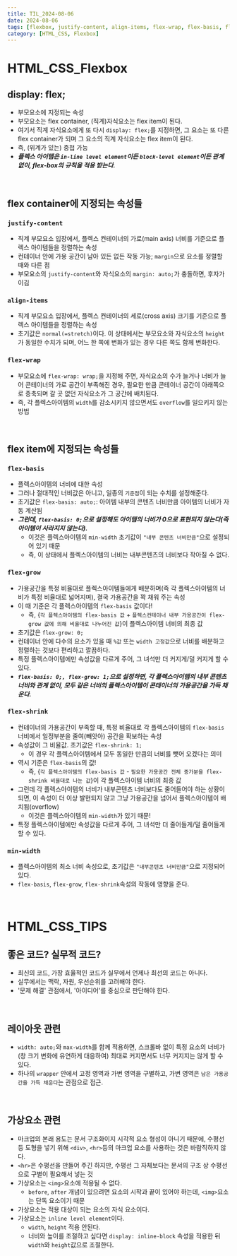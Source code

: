 ```yaml
---
title: TIL_2024-08-06
date: 2024-08-06
tags: [flexbox, justify-content, align-items, flex-wrap, flex-basis, flex-grow, flex-shrink, min-width, tips_general, tips_layout, tips_pseudoelement]
category: [HTML_CSS, Flexbox]
---
```



# HTML_CSS_Flexbox

## display: flex;
- 부모요소에 지정되는 속성
- 부모요소는 flex container, (직계)자식요소는 flex item이 된다.
- 여기서 직계 자식요소에게 또 다시 `display: flex;`를 지정하면, 그 요소는 또 다른 flex container가 되며 그 요소의 직계 자식요소는 flex item이 된다.
- 즉, (위계가 있는) 중첩 가능
- ***플렉스 아이템은 `in-line level element`이든 `block-level element`이든 관계 없이, flex-box의 규칙을 적용 받는다.***

<br>

## flex container에 지정되는 속성들

### `justify-content`
- 직계 부모요소 입장에서, 플렉스 컨테이너의 가로(main axis) 너비를 기준으로 플렉스 아이템들을 정렬하는 속성
- 컨테이너 안에 가용 공간이 남아 있든 없든 작동 가능; `margin`으로 요소를 정렬할 때와 다른 점
- 부모요소의 `justify-content`와 자식요소의 `margin: auto;`가 충돌하면, 후자가 이김

### `align-items`
- 직계 부모요소 입장에서, 플렉스 컨테이너의 세로(cross axis) 크기를 기준으로 플렉스 아이템들을 정렬하는 속성
- 초기값은 `normal(=stretch)`이다. 이 상태에서는 부모요소와 자식요소의 `height`가 동일한 수치가 되며, 어느 한 쪽에 변화가 있는 경우 다른 쪽도 함께 변화한다.

### `flex-wrap`
- 부모요소에 `flex-wrap: wrap;`을 지정해 주면, 자식요소의 수가 늘거나 너비가 늘어 콘테이너의 가로 공간이 부족해진 경우, 필요한 만큼 콘테이너 공간이 아래쪽으로 증축되며 갈 곳 없던 자식요소가 그 공간에 배치된다.
- 즉, 각 플렉스아이템의 `width`를 감소시키지 않으면서도 `overflow`를 일으키지 않는 방법 

<br>

## flex item에 지정되는 속성들

### `flex-basis`
- 플렉스아이템의 너비에 대한 속성
- 그러나 절대적인 너비값은 아니고, 일종의 `기준점`이 되는 수치를 설정해준다.
- 초기값은 `flex-basis: auto;`: 아이템 내부의 콘텐츠 너비만큼 아이템의 너비가 자동 계산됨
- ***그런데, `flex-basis: 0;`으로 설정해도 아이템의 너비가 0으로 표현되지 않는다(즉 아이템이 사라지지 않는다).***
    - 이것은 플렉스아이템의 `min-width` 초기값이 `"내부 콘텐츠 너비만큼"`으로 설정되어 있기 때문
    - 즉, 이 상태에서 플렉스아이템의 너비는 내부콘텐츠의 너비보다 작아질 수 없다.

### `flex-grow`
- 가용공간을 특정 비율대로 플렉스아이템들에게 배분하며(즉 각 플렉스아이템의 너비가 특정 비율대로 넓어지며), 결국 가용공간을 꽉 채워 주는 속성
- 이 때 기준은 각 플렉스아이템의 `flex-basis` 값이다!
    - 즉, {`각 플렉스아이템의 flex-basis 값` + `플렉스컨테이너 내부 가용공간이 flex-grow 값에 의해 비율대로 나누어진 값`}이 플렉스아이템 너비의 최종 값
- 초기값은 `flex-grow: 0;`
- 컨테이너 안에 다수의 요소가 있을 때 `%값` 또는 `width 고정값`으로 너비를 배분하고 정렬하는 것보다 편리하고 깔끔하다.
- 특정 플렉스아이템에만 속성값을 다르게 주어, 그 녀석만 더 커지게/덜 커지게 할 수 있다.
- ***`flex-basis: 0;, flex-grow: 1;`으로 설정하면, 각 플렉스아이템의 내부 콘텐츠 너비와 관계 없이, 모두 같은 너비의 플렉스아이템이 콘테이너의 가용공간을 가득 채운다.***

### `flex-shrink`
- 컨테이너의 가용공간이 부족할 때, 특정 비율대로 각 플렉스아이템의 `flex-basis`너비에서 일정부분을 줄여(빼앗아) 공간을 확보하는 속성
- 속성값이 그 비율값. 초기값은 `flex-shrink: 1;`
    - 이 경우 각 플렉스아이템에서 모두 동일한 만큼의 너비를 뺏어 오겠다는 의미
- 역시 기준은 `flex-basis`의 값!
    - 즉, {`각 플렉스아이템의 flex-basis 값` - `필요한 가용공간 전체 증가분을 flex-shrink 비율대로 나눈 값`}이 각 플렉스아이템 너비의 최종 값
- 그런데 각 플렉스아이템의 너비가 내부콘텐츠 너비보다도 줄어들어야 하는 상황이 되면, 이 속성이 더 이상 발현되지 않고 그냥 가용공간을 넘어서 플렉스아이템이 배치됨(overflow)
    - 이것은 플렉스아이템의 `min-width`가 있기 때문!
- 특정 플렉스아이템에만 속성값을 다르게 주어, 그 녀석만 더 줄어들게/덜 줄어들게 할 수 있다.

### `min-width`
- 플렉스아이템의 최소 너비 속성으로, 초기값은 `"내부콘텐츠 너비만큼"`으로 지정되어 있다.
- `flex-basis`, `flex-grow`, `flex-shrink`속성의 작동에 영향을 준다.

<br>

# HTML_CSS_TIPS

## 좋은 코드? 실무적 코드?
- 최신의 코드, 가장 효율적인 코드가 실무에서 언제나 최선의 코드는 아니다.
- 실무에서는 맥락, 자원, 우선순위를 고려해야 한다.
- '문제 해결' 관점에서, '아이디어'를 중심으로 판단해야 한다.

<br>

## 레이아웃 관련
- `width: auto;`와 `max-width`를 함께 적용하면, 스크롤바 없이 특정 요소의 너비가 (창 크기 변화에 유연하게 대응하여) 최대로 커지면서도 너무 커지지는 않게 할 수 있다.
- 하나의 `wrapper` 안에서 고정 영역과 가변 영역을 구별하고, 가변 영역은 `남은 가용공간을 가득 채운다`는 관점으로 접근.

<br>

## 가상요소 관련
- 마크업의 본래 용도는 문서 구조화이지 시각적 요소 형성이 아니기 때문에, 수평선 등 도형을 넣기 위해 `<div>`, `<hr>`등의 마크업 요소를 사용하는 것은 바람직하지 않다.
- `<hr>`은 수평선을 만들어 주긴 하지만, 수평선 그 자체보다는 문서의 구조 상 수평선으로 구별이 필요해서 넣는 것
- 가상요소는 `<img>`요소에 적용될 수 없다.
    - `before`, `after` 개념이 있으려면 요소의 시작과 끝이 있어야 하는데, `<img>`요소는 단독 요소이기 때문
- 가상요소는 적용 대상이 되는 요소의 자식 요소이다.
- 가상요소는 `inline level element`이다.
    - `width`, `height` 적용 안된다.
    - 너비와 높이를 조절하고 싶다면 `display: inline-block` 속성을 적용한 뒤 `width`와 `height`값으로 조절한다.
